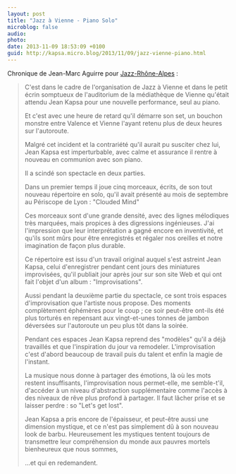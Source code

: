 ```yaml
---
layout: post
title: "Jazz à Vienne - Piano Solo"
microblog: false
audio: 
photo: 
date: 2013-11-09 18:53:09 +0100
guid: http://kapsa.micro.blog/2013/11/09/jazz-vienne-piano.html
---
```

Chronique de Jean-Marc Aguirre pour <a href="http://www.jazz-rhone-alpes.com">Jazz-Rhône-Alpes</a> :
<blockquote>C'est dans le cadre de l'organisation de Jazz à Vienne et dans le petit écrin somptueux de l'auditorium de la médiathèque de Vienne qu'était attendu Jean Kapsa pour une nouvelle performance, seul au piano.

Et c'est avec une heure de retard qu'il démarre son set, un bouchon monstre entre Valence et Vienne l'ayant retenu plus de deux heures sur l'autoroute.

Malgré cet incident et la contrariété qu'il aurait pu susciter chez lui, Jean Kapsa est imperturbable, avec calme et assurance il rentre à nouveau en communion avec son piano.

Il a scindé son spectacle en deux parties.

Dans un premier temps il joue cinq morceaux, écrits, de son tout nouveau répertoire en solo, qu'il avait présenté au mois de septembre au Périscope de Lyon : "Clouded Mind"

Ces morceaux sont d'une grande densité, avec des lignes mélodiques très marquées, mais propices à des digressions ingénieuses. J'ai l'impression que leur interprétation a gagné encore en inventivité, et qu'ils sont mûrs pour être enregistrés et régaler nos oreilles et notre imagination de façon plus durable.

Ce répertoire est issu d'un travail original auquel s'est astreint Jean Kapsa, celui d'enregistrer pendant cent jours des miniatures improvisées, qu'il publiait jour après jour sur son site Web et qui ont fait l'objet d'un album : "Improvisations".

Aussi pendant la deuxième partie du spectacle, ce sont trois espaces d'improvisation que l'artiste nous propose. Des moments complètement éphémères pour le coup ; ce soir peut-être ont-ils été plus torturés en repensant aux vingt-et-unes tonnes de jambon déversées sur l'autoroute un peu plus tôt dans la soirée.

Pendant ces espaces Jean Kapsa reprend des "modèles" qu'il a déjà travaillés et que l'inspiration du jour va remodeler. L'improvisation c'est d'abord beaucoup de travail puis du talent et enfin la magie de l'instant.

La musique nous donne à partager des émotions, là où les mots restent insuffisants, l'improvisation nous permet-elle, me semble-t'il, d'accéder à un niveau d'abstraction supplémentaire comme l'accès à des niveaux de rêve plus profond à partager. Il faut lâcher prise et se laisser perdre : so "Let's get lost".

Jean Kapsa a pris encore de l'épaisseur, et peut-être aussi une dimension mystique, et ce n'est pas simplement dû à son nouveau look de barbu. Heureusement les mystiques tentent toujours de transmettre leur compréhension du monde aux pauvres mortels bienheureux que nous sommes,

...et qui en redemandent.</blockquote>

